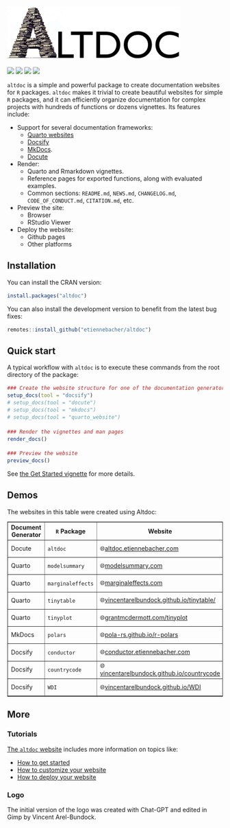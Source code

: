 

<img src="man/figures/altdoc_logo_web.png" height = "125"><br>

<img src="https://github.com/etiennebacher/altdoc/workflows/R-CMD-check/badge.svg">
<img src="https://codecov.io/gh/etiennebacher/altdoc/branch/master/graph/badge.svg">
<img src="https://img.shields.io/badge/license-MIT-blue">
<a href = "https://altdoc.etiennebacher.com/#/" target = "_blank"><img src="https://img.shields.io/static/v1?label=Website&message=Visit&color=blue"></a>

`altdoc` is a simple and powerful package to create documentation
websites for `R` packages. `altdoc` makes it trivial to create beautiful
websites for simple `R` packages, and it can efficiently organize
documentation for complex projects with hundreds of functions or dozens
vignettes. Its features include:

-   Support for several documentation frameworks:
    -   [Quarto websites](https://quarto.org/docs/websites/)
    -   [Docsify](https://docsify.js.org/#/)
    -   [MkDocs](https://www.mkdocs.org/).
    -   [Docute](https://docute.egoist.dev//)
-   Render:
    -   Quarto and Rmarkdown vignettes.
    -   Reference pages for exported functions, along with evaluated
        examples.
    -   Common sections: `README.md`, `NEWS.md`, `CHANGELOG.md`,
        `CODE_OF_CONDUCT.md`, `CITATION.md`, etc.
-   Preview the site:
    -   Browser
    -   RStudio Viewer
-   Deploy the website:
    -   Github pages
    -   Other platforms

## Installation

You can install the CRAN version:

``` r
install.packages("altdoc")
```

You can also install the development version to benefit from the latest
bug fixes:

``` r
remotes::install_github("etiennebacher/altdoc")
```

## Quick start

A typical workflow with `altdoc` is to execute these commands from the
root directory of the package:

``` r
### Create the website structure for one of the documentation generators
setup_docs(tool = "docsify")
# setup_docs(tool = "docute")
# setup_docs(tool = "mkdocs")
# setup_docs(tool = "quarto_website")

### Render the vignettes and man pages
render_docs()

### Preview the website
preview_docs()
```

See [the Get Started
vignette](https://altdoc.etiennebacher.com/#/vignettes/get-started.md)
for more details.

## Demos

The websites in this table were created using Altdoc:

<table border=".5">
<tr>
<th>
Document Generator
</th>
<th>
<code>R</code> Package
</th>
<th>
Website
</th>
<th>
Settings
</th>
</tr>
<tr>
<td>
Docute
</td>
<td>
<code>altdoc</code>
</td>
<td>
🌐<a href="https://altdoc.etiennebacher.com">altdoc.etiennebacher.com</a>
</td>
<td>
<a href="https://github.com/etiennebacher/altdoc/tree/main/altdoc">Altdoc
Settings</a>
</td>
</tr>
<tr>
<td>
Quarto
</td>
<td>
<code>modelsummary</code>
</td>
<td>
🌐<a href="https://modelsummary.com">modelsummary.com</a>
</td>
<td>
<a href="https://github.com/vincentarelbundock/modelsummary/tree/main/altdoc">Altdoc
settings</a>
</td>
</tr>
<tr>
<td>
Quarto
</td>
<td>
<code>marginaleffects</code>
</td>
<td>
🌐<a href="https://marginaleffects.com">marginaleffects.com</a>
</td>
<td>
<a href="https://github.com/vincentarelbundock/marginaleffects/tree/main/altdoc">Altdoc
Settings</a>
</td>
</tr>
<tr>
<td>
Quarto
</td>
<td>
<code>tinytable</code>
</td>
<td>
🌐<a href="https://vincentarelbundock.github.io/tinytable/">vincentarelbundock.github.io/tinytable/</a>
</td>
<td>
<a href="https://github.com/vincentarelbundock/tinytable/tree/main/altdoc">Altdoc
Settings</a>
</td>
</tr>
<tr>
<td>
Quarto
</td>
<td>
<code>tinyplot</code>
</td>
<td>
🌐<a href="https://grantmcdermott.com/tinyplot/">grantmcdermott.com/tinyplot</a>
</td>
<td>
<a href="https://github.com/grantmcdermott/tinyplot/tree/main/altdoc">Altdoc
Settings</a>
</td>
</tr>
<tr>
<td>
MkDocs
</td>
<td>
<code>polars</code>
</td>
<td>
🌐<a href="https://pola-rs.github.io/r-polars/">pola-rs.github.io/r-polars</a>
</td>
<td>
<a href="https://github.com/pola-rs/r-polars">Github Repository</a>
</td>
</tr>
<tr>
<td>
Docsify
</td>
<td>
<code>conductor</code>
</td>
<td>
🌐<a href="https://conductor.etiennebacher.com">conductor.etiennebacher.com</a>
</td>
<td>
<a href="https://github.com/etiennebacher/conductor">GitHub
Repository</a>
</td>
</tr>
<tr>
<td>
Docsify
</td>
<td>
<code>countrycode</code>
</td>
<td>
🌐<a href="https://vincentarelbundock.github.io/countrycode/">vincentarelbundock.github.io/countrycode</a>
</td>
<td>
<a href="https://github.com/vincentarelbundock/countrycode/tree/main/altdoc">Altdoc
Settings</a>
</td>
</tr>
<tr>
<td>
Docsify
</td>
<td>
<code>WDI</code>
</td>
<td>
🌐<a href="https://vincentarelbundock.github.io/WDI/">vincentarelbundock.github.io/WDI</a>
</td>
<td>
<a href="https://github.com/vincentarelbundock/WDI/tree/main/altdoc">Altdoc
Settings</a>
</td>
</tr>
</table>

## More

### Tutorials

[The `altdoc` website](https://altdoc.etiennebacher.com/) includes more
information on topics like:

-   [How to get
    started](https://altdoc.etiennebacher.com/#/vignettes/get-started.md)
-   [How to customize your
    website](https://altdoc.etiennebacher.com/#/vignettes/customize.md)
-   [How to deploy your
    website](https://altdoc.etiennebacher.com/#/vignettes/deploy.md)

### Logo

The initial version of the logo was created with Chat-GPT and edited in
Gimp by Vincent Arel-Bundock.
